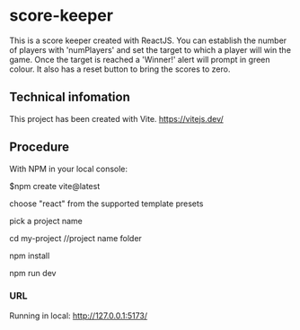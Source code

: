 # score-keeper
This is a score keeper created with ReactJS. 
You can establish the number of players with 'numPlayers' and set the target to which a player will win the game.
Once the target is reached a 'Winner!' alert will prompt in green colour. 
It also has a reset button to bring the scores to zero. 

## Technical infomation
This project has been created with Vite.
https://vitejs.dev/

## Procedure 
With NPM in your local console:

$npm create vite@latest

choose "react" from the supported template presets

pick a project name

cd my-project //project name folder

npm install

npm run dev

### URL
Running in local:   http://127.0.0.1:5173/
